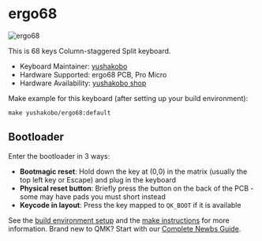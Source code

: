 # ergo68

![ergo68](https://i.imgur.com/ucr11Mg.jpg)

This is 68 keys Column-staggered Split keyboard.

* Keyboard Maintainer: [yushakobo](https://github.com/yushakobo)
* Hardware Supported: ergo68 PCB, Pro Micro
* Hardware Availability: [yushakobo shop](https://shop.yushakobo.jp)

Make example for this keyboard (after setting up your build environment):

    make yushakobo/ergo68:default

## Bootloader

Enter the bootloader in 3 ways:

* **Bootmagic reset**: Hold down the key at (0,0) in the matrix (usually the top left key or Escape) and plug in the keyboard
* **Physical reset button**: Briefly press the button on the back of the PCB - some may have pads you must short instead
* **Keycode in layout**: Press the key mapped to `QK_BOOT` if it is available

See the [build environment setup](https://docs.qmk.fm/#/getting_started_build_tools) and the [make instructions](https://docs.qmk.fm/#/getting_started_make_guide) for more information. Brand new to QMK? Start with our [Complete Newbs Guide](https://docs.qmk.fm/#/newbs).